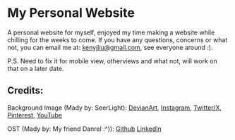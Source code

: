 # My Personal Website
A personal website for myself, enjoyed my time making a website while chilling for the weeks to come.
If you have any questions, concerns or what not, you can email me at: kenyjliu@gmail.com, see everyone around :). 

P.S. Need to fix it for mobile view, otherviews and what not, will work on that on a later date.

## Credits:

Background Image (Mady by: SeerLight): 
[DevianArt](https://www.deviantart.com/seerlight), 
[Instagram](https://www.instagram.com/seerlight/), 
[Twitter/X](https://twitter.com/seerlight?lang=en), 
[Pinterest](https://www.pinterest.ca/seerlight/),
[YouTube](https://www.youtube.com/@seerlights/featured)

OST (Mady by: My friend Danrel :^)):
[Github](https://github.com/Naki-Cloud)
[LinkedIn](https://www.linkedin.com/in/danrel-lu-b51093273/)
